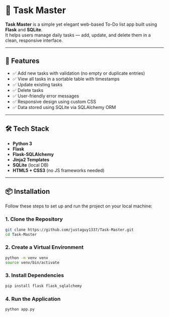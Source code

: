 # 📝 Task Master

**Task Master** is a simple yet elegant web-based To-Do list app built using **Flask** and **SQLite**.  
It helps users manage daily tasks — add, update, and delete them in a clean, responsive interface.

---

## 🚀 Features

- ✅ Add new tasks with validation (no empty or duplicate entries)
- ✅ View all tasks in a sortable table with timestamps
- ✅ Update existing tasks
- ✅ Delete tasks
- ✅ User-friendly error messages
- ✅ Responsive design using custom CSS
- ✅ Data stored using SQLite via SQLAlchemy ORM

---

## 🛠️ Tech Stack

- **Python 3**
- **Flask**
- **Flask-SQLAlchemy**
- **Jinja2 Templates**
- **SQLite** (local DB)
- **HTML5 + CSS3** (no JS frameworks needed)

---

## 📦 Installation

Follow these steps to set up and run the project on your local machine:

### 1. Clone the Repository

```bash
git clone https://github.com/justaguy1337/Task-Master.git
cd Task-Master
```

### 2. Create a Virtual Environment

```bash
python -m venv venv
source venv/bin/activate
```

### 3. Install Dependencies
```bash
pip install flask flask_sqlalchemy
```

### 4. Run the Application
```bash
python app.py
```

